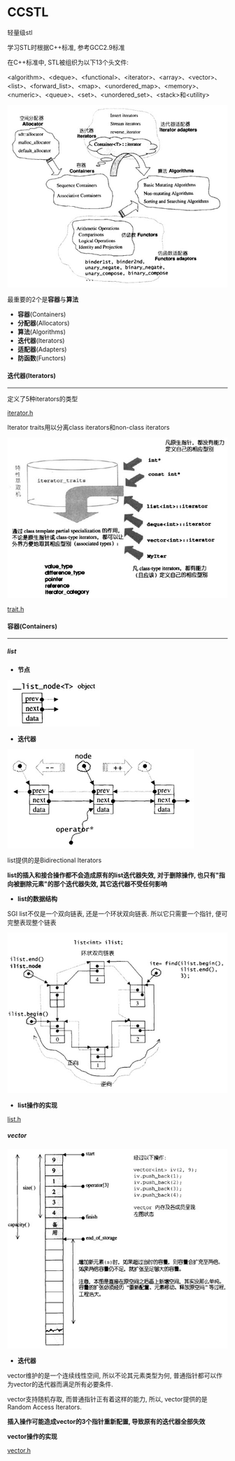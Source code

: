 # CCSTL
轻量级stl

学习STL时根据C++标准, 参考GCC2.9标准

在C++标准中, STL被组织为以下13个头文件:

\<algorithm\>、\<deque\>、\<functional\>、\<iterator\>、\<array\>、\<vector\>、\<list\>、\<forward_list\>、\<map\>、\<unordered_map\>、\<memory\>、\<numeric\>、\<queue\>、\<set\>、\<unordered_set\>、\<stack\>和\<utility\>

![stl-1-1](.\pic\stl-1-1.png)

最重要的2个是**容器**与**算法**

* **容器**(Containers)
* **分配器**(Allocators)
* **算法**(Algorithms)
* **迭代器**(Iterators)
* **适配器**(Adapters)
* **防函数**(Functors)

#### 迭代器(Iterators)

---

定义了5种iterators的类型

[iterator.h](./STL/iterator.h)

Iterator traits用以分离class iterators和non-class iterators

![stl-3-3](.\pic\stl-3-3.png)

[trait.h](./STL/trait.h)

#### 容器(Containers)

---

##### list

* **节点**

![stl-4-3](.\pic\stl-4-3.png)

* **迭代器**

![stl-4-4](.\pic\stl-4-4.png)

list提供的是Bidirectional Iterators

**list的插入和接合操作都不会造成原有的list迭代器失效, 对于删除操作, 也只有"指向被删除元素"的那个迭代器失效, 其它迭代器不受任何影响**

* **list的数据结构**

SGI list不仅是一个双向链表, 还是一个环状双向链表. 所以它只需要一个指针, 便可完整表现整个链表

![stl-4-5](.\pic\stl-4-5.png)

* **list操作的实现**

 [list.h](STL\list.h) 

##### vector

![stl-4-2](.\pic\stl-4-2.png)

* **迭代器**

vector维护的是一个连续线性空间, 所以不论其元素类型为何, 普通指针都可以作为vector的迭代器而满足所有必要条件.

vector支持随机存取, 而普通指针正有着这样的能力, 所以, vector提供的是Random Access Iterators.

**插入操作可能造成vector的3个指针重新配置, 导致原有的迭代器全部失效**

**vector操作的实现**

 [vector.h](STL\vector.h) 

